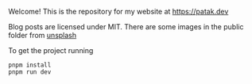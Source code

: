 Welcome! This is the repository for my website at https://patak.dev

Blog posts are licensed under MIT. There are some images in the public folder from [unsplash](https://unsplash.com/)

To get the project running
```
pnpm install
pnpm run dev
```
